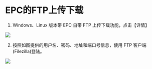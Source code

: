 # EPC的FTP上传下载 #

1. Windows、Linux 版本带 EPC 自带 FTP 上传下载功能，点击【详情】

![](../../epc/images/ftp.png) 

2. 按照如图提供的用户名、密码、地址和端口号信息，使用 FTP 客户端(Filezilla)登陆。

![](../../epc/images/ftp1.png)

